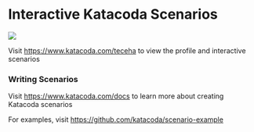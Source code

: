 # Interactive Katacoda Scenarios

[![](http://shields.katacoda.com/katacoda/teceha/count.svg)](https://www.katacoda.com/teceha "Get your profile on Katacoda.com")

Visit https://www.katacoda.com/teceha to view the profile and interactive scenarios

### Writing Scenarios
Visit https://www.katacoda.com/docs to learn more about creating Katacoda scenarios

For examples, visit https://github.com/katacoda/scenario-example
